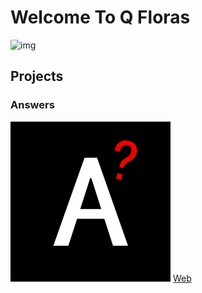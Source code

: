 # Welcome To Q Floras

![img](./res/QFloras.jpg)

## **Projects**

### Answers

![Answers-Icon](./res/Answers.jpg)
[Web](./projects/answers/app/)
